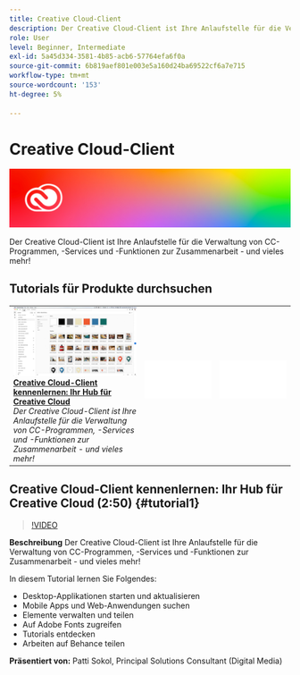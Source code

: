 ```yaml
---
title: Creative Cloud-Client
description: Der Creative Cloud-Client ist Ihre Anlaufstelle für die Verwaltung von CC-Programmen, -Services und -Funktionen zur Zusammenarbeit - und vieles mehr!
role: User
level: Beginner, Intermediate
exl-id: 5a45d334-3581-4b85-acb6-57764efa6f0a
source-git-commit: 6b819aef801e003e5a160d24ba69522cf6a7e715
workflow-type: tm+mt
source-wordcount: '153'
ht-degree: 5%

---
```


# Creative Cloud-Client

![Tutorial Hero Image](../assets/CCDA.jpg)

Der Creative Cloud-Client ist Ihre Anlaufstelle für die Verwaltung von CC-Programmen, -Services und -Funktionen zur Zusammenarbeit - und vieles mehr!

## Tutorials für Produkte durchsuchen

<table style="table-layout:fixed">
<tr>
 <td>
   <a href="creativeclouddesktopapp.md#tutorial1">
      <img alt="Creative Cloud-Client kennenlernen: Ihr Hub für Creative Cloud" src="../assets/ccda_overview_sokol_thumbnail.jpg" />
   </a>
    <div>
   <a href="creativeclouddesktopapp.md#tutorial1"><strong>Creative Cloud-Client kennenlernen: Ihr Hub für Creative Cloud</strong></a>
    </div>
    <em>Der Creative Cloud-Client ist Ihre Anlaufstelle für die Verwaltung von CC-Programmen, -Services und -Funktionen zur Zusammenarbeit - und vieles mehr!</em>
    <br>
  </td>
  <td>
    <img alt="Spacer" src="../assets/Whitespacer.png" />
    <div>
    <br>
  </td>
  <td>
    <img alt="Spacer" src="../assets/Whitespacer.png" />
    <div>
    <br>
  </td>
</tr>
</table>

## Creative Cloud-Client kennenlernen: Ihr Hub für Creative Cloud (2:50) {#tutorial1}

>[!VIDEO](https://video.tv.adobe.com/v/327095?hidetitle=true)

**Beschreibung**
Der Creative Cloud-Client ist Ihre Anlaufstelle für die Verwaltung von CC-Programmen, -Services und -Funktionen zur Zusammenarbeit - und vieles mehr!

In diesem Tutorial lernen Sie Folgendes:
* Desktop-Applikationen starten und aktualisieren
* Mobile Apps und Web-Anwendungen suchen
* Elemente verwalten und teilen
* Auf Adobe Fonts zugreifen
* Tutorials entdecken
* Arbeiten auf Behance teilen

**Präsentiert von:**
Patti Sokol, Principal Solutions Consultant (Digital Media)
